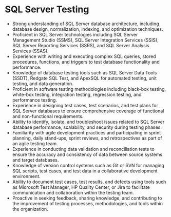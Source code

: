 # SQL Server Testing
* Strong understanding of SQL Server database architecture, including database design, normalization, indexing, and optimization techniques.
* Proficient in SQL Server technologies including SQL Server Management Studio (SSMS), SQL Server Integration Services (SSIS), SQL Server Reporting Services (SSRS), and SQL Server Analysis Services (SSAS).
* Experience with writing and executing complex SQL queries, stored procedures, functions, and triggers to test database functionality and performance.
* Knowledge of database testing tools such as SQL Server Data Tools (SSDT), Redgate SQL Test, and ApexSQL for automated testing, unit testing, and data generation.
* Proficient in software testing methodologies including black-box testing, white-box testing, integration testing, regression testing, and performance testing.
* Experience in designing test cases, test scenarios, and test plans for SQL Server databases to ensure comprehensive coverage of functional and non-functional requirements.
* Ability to identify, isolate, and troubleshoot issues related to SQL Server database performance, scalability, and security during testing phases.
* Familiarity with agile development practices and participating in sprint planning, daily stand-ups, sprint reviews, and retrospectives as part of an agile testing team.
* Experience in conducting data validation and reconciliation tests to ensure the accuracy and consistency of data between source systems and target databases.
* Knowledge of version control systems such as Git or SVN for managing SQL scripts, test cases, and test data in a collaborative development environment.
* Ability to document test cases, test results, and defects using tools such as Microsoft Test Manager, HP Quality Center, or Jira to facilitate communication and collaboration within the testing team.
* Proactive in seeking feedback, sharing knowledge, and contributing to the improvement of testing processes, methodologies, and tools within the organization.